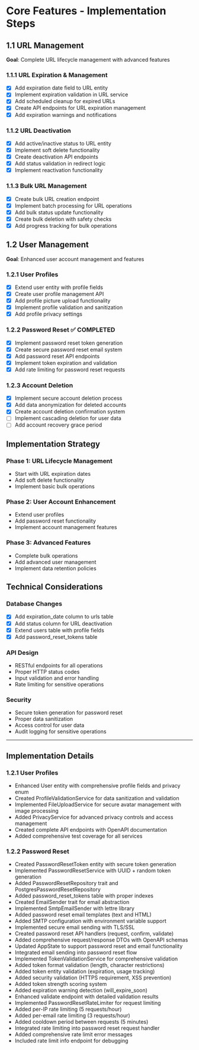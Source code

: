 # Core Features - Implementation Steps

## 1.1 URL Management
**Goal**: Complete URL lifecycle management with advanced features

### 1.1.1 URL Expiration & Management
- [x] Add expiration date field to URL entity
- [x] Implement expiration validation in URL service
- [x] Add scheduled cleanup for expired URLs
- [x] Create API endpoints for URL expiration management
- [x] Add expiration warnings and notifications

### 1.1.2 URL Deactivation
- [x] Add active/inactive status to URL entity
- [x] Implement soft delete functionality
- [x] Create deactivation API endpoints
- [x] Add status validation in redirect logic
- [x] Implement reactivation functionality

### 1.1.3 Bulk URL Management
- [x] Create bulk URL creation endpoint
- [x] Implement batch processing for URL operations
- [x] Add bulk status update functionality
- [x] Create bulk deletion with safety checks
- [x] Add progress tracking for bulk operations

## 1.2 User Management
**Goal**: Enhanced user account management and features

### 1.2.1 User Profiles
- [x] Extend user entity with profile fields
- [x] Create user profile management API
- [x] Add profile picture upload functionality
- [x] Implement profile validation and sanitization
- [x] Add profile privacy settings

### 1.2.2 Password Reset ✅ COMPLETED
- [x] Implement password reset token generation
- [x] Create secure password reset email system
- [x] Add password reset API endpoints
- [x] Implement token expiration and validation
- [x] Add rate limiting for password reset requests

### 1.2.3 Account Deletion
- [x] Implement secure account deletion process
- [x] Add data anonymization for deleted accounts
- [x] Create account deletion confirmation system
- [ ] Implement cascading deletion for user data
- [ ] Add account recovery grace period

## Implementation Strategy

### Phase 1: URL Lifecycle Management
- Start with URL expiration dates
- Add soft delete functionality
- Implement basic bulk operations

### Phase 2: User Account Enhancement
- Extend user profiles
- Add password reset functionality
- Implement account management features

### Phase 3: Advanced Features
- Complete bulk operations
- Add advanced user management
- Implement data retention policies

## Technical Considerations

### Database Changes
- [x] Add expiration_date column to urls table
- [x] Add status column for URL deactivation
- [x] Extend users table with profile fields
- [x] Add password_reset_tokens table

### API Design
- RESTful endpoints for all operations
- Proper HTTP status codes
- Input validation and error handling
- Rate limiting for sensitive operations

### Security
- Secure token generation for password reset
- Proper data sanitization
- Access control for user data
- Audit logging for sensitive operations

---

## Implementation Details

### 1.2.1 User Profiles
- Enhanced User entity with comprehensive profile fields and privacy enum
- Created ProfileValidationService for data sanitization and validation
- Implemented FileUploadService for secure avatar management with image processing
- Added PrivacyService for advanced privacy controls and access management
- Created complete API endpoints with OpenAPI documentation
- Added comprehensive test coverage for all services

### 1.2.2 Password Reset
- Created PasswordResetToken entity with secure token generation
- Implemented PasswordResetService with UUID + random token generation
- Added PasswordResetRepository trait and PostgresPasswordResetRepository
- Added password_reset_tokens table with proper indexes
- Created EmailSender trait for email abstraction
- Implemented SmtpEmailSender with lettre library
- Added password reset email templates (text and HTML)
- Added SMTP configuration with environment variable support
- Implemented secure email sending with TLS/SSL
- Created password reset API handlers (request, confirm, validate)
- Added comprehensive request/response DTOs with OpenAPI schemas
- Updated AppState to support password reset and email functionality
- Integrated email sending into password reset flow
- Implemented TokenValidationService for comprehensive validation
- Added token format validation (length, character restrictions)
- Added token entity validation (expiration, usage tracking)
- Added security validation (HTTPS requirement, XSS prevention)
- Added token strength scoring system
- Added expiration warning detection (will_expire_soon)
- Enhanced validate endpoint with detailed validation results
- Implemented PasswordResetRateLimiter for request limiting
- Added per-IP rate limiting (5 requests/hour)
- Added per-email rate limiting (3 requests/hour)
- Added cooldown period between requests (5 minutes)
- Integrated rate limiting into password reset request handler
- Added comprehensive rate limit error messages
- Included rate limit info endpoint for debugging
